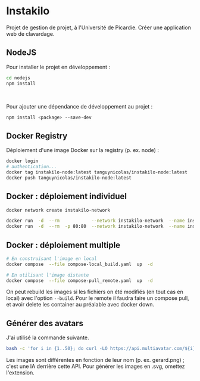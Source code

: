 # Instakilo
Projet de gestion de projet, à l'Université de Picardie.
Créer une application web de clavardage.

## NodeJS
Pour installer le projet en développement :
```bash
cd nodejs
npm install
```
<br />

Pour ajouter une dépendance de développement au projet :
```bash
npm install <package> --save-dev
```

## Docker Registry
Déploiement d'une image Docker sur la registry (p. ex. node) :
```bash
docker login
# authentication...
docker tag instakilo-node:latest tanguynicolas/instakilo-node:latest
docker push tanguynicolas/instakilo-node:latest
```

## Docker : déploiement individuel
```bash
docker network create instakilo-network

docker run  -d  --rm            --network instakilo-network  --name instakilo-node   instakilo-node
docker run  -d  --rm  -p 80:80  --network instakilo-network  --name instakilo-nginx  instakilo-nginx
```

## Docker : déploiement multiple
```bash
# En construisant l'image en local
docker compose  --file compose-local_build.yaml  up  -d

# En utilisant l'image distante
docker compose  --file compose-pull_remote.yaml  up  -d
```
On peut rebuild les images si les fichiers on été modifiés (en tout cas en local) avec l'option `--build`.
Pour le remote il faudra faire un compose pull, et avoir delete les container au préalable avec docker down.

## Générer des avatars
J'ai utilisé la commande suivante.
```bash
bash -c 'for i in {1..50}; do curl -LO https://api.multiavatar.com/${i}.png ; done'
```
Les images sont différentes en fonction de leur nom (p. ex. gerard.png) ; c'est une IA derrière cette API.
Pour générer les images en .svg, omettez l'extension.

